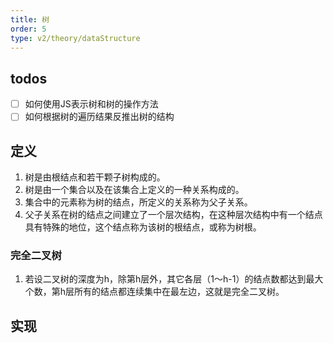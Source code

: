 ```yaml
---
title: 树
order: 5
type: v2/theory/dataStructure
---
```


## todos

- [ ] 如何使用JS表示树和树的操作方法
- [ ] 如何根据树的遍历结果反推出树的结构

## 定义

1. 树是由根结点和若干颗子树构成的。
2. 树是由一个集合以及在该集合上定义的一种关系构成的。
3. 集合中的元素称为树的结点，所定义的关系称为父子关系。
4. 父子关系在树的结点之间建立了一个层次结构，在这种层次结构中有一个结点具有特殊的地位，这个结点称为该树的根结点，或称为树根。

### 完全二叉树

1. 若设二叉树的深度为h，除第h层外，其它各层（1～h-1）的结点数都达到最大个数，第h层所有的结点都连续集中在最左边，这就是完全二叉树。

## 实现

```js
```
